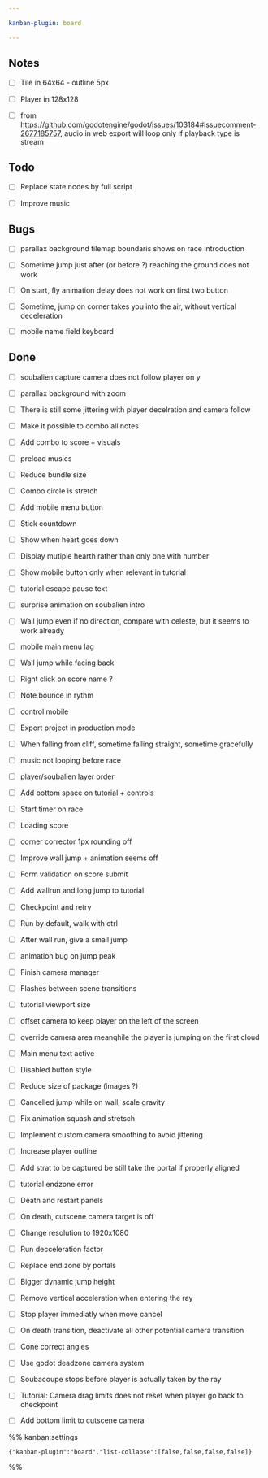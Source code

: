 ```yaml
---

kanban-plugin: board

---
```


## Notes

- [ ] Tile in 64x64 - outline 5px
- [ ] Player in 128x128
- [ ] from https://github.com/godotengine/godot/issues/103184#issuecomment-2677185757,
    audio in web export will loop only if playback type is stream


## Todo

- [ ] Replace state nodes by full script
- [ ] Improve music


## Bugs

- [ ] parallax background tilemap boundaris shows on race introduction
- [ ] Sometime jump just after (or before ?) reaching the ground does not work
- [ ] On start, fly animation delay does not work on first two button
- [ ] Sometime, jump on corner takes you into the air, without vertical deceleration
- [ ] mobile name field keyboard


## Done

- [ ] soubalien capture camera does not follow player on y
- [ ] parallax background with zoom
- [ ] There is still some jittering with player decelration and camera follow
- [ ] Make it possible to combo all notes
- [ ] Add combo to score + visuals
- [ ] preload musics
- [ ] Reduce bundle size
- [ ] Combo circle is stretch
- [ ] Add mobile menu button
- [ ] Stick countdown
- [ ] Show when heart goes down
- [ ] Display mutiple hearth rather than only one with number
- [ ] Show mobile button only when relevant in tutorial
- [ ] tutorial escape pause text
- [ ] surprise animation on soubalien intro
- [ ] Wall jump even if no direction, compare with celeste, but it seems to work already
- [ ] mobile main menu lag
- [ ] Wall jump while facing back
- [ ] Right click on score name ?
- [ ] Note bounce in rythm
- [ ] control mobile
- [ ] Export project in production mode
- [ ] When falling from cliff, sometime falling straight, sometime gracefully
- [ ] music not looping before race
- [ ] player/soubalien layer order
- [ ] Add bottom space on tutorial + controls
- [ ] Start timer on race
- [ ] Loading score
- [ ] corner corrector 1px rounding off
- [ ] Improve wall jump + animation seems off
- [ ] Form validation on score submit
- [ ] Add wallrun and long jump to tutorial
- [ ] Checkpoint and retry
- [ ] Run by default, walk with ctrl
- [ ] After wall run, give a small jump
- [ ] animation bug on jump peak
- [ ] Finish camera manager
- [ ] Flashes between scene transitions
- [ ] tutorial viewport size
- [ ] offset camera to keep player on the left of the screen
- [ ] override camera area meanqhile the player is jumping on the first cloud
- [ ] Main menu text active
- [ ] Disabled button style
- [ ] Reduce size of package (images ?)
- [ ] Cancelled jump while on wall, scale gravity
- [ ] Fix animation squash and stretsch
- [ ] Implement custom camera smoothing to avoid jittering
- [ ] Increase player outline
- [ ] Add strat to be captured be still take the portal if properly aligned
- [ ] tutorial endzone error
- [ ] Death and restart panels
- [ ] On death, cutscene camera target is off
- [ ] Change resolution to 1920x1080
- [ ] Run decceleration factor
- [ ] Replace end zone by portals
- [ ] Bigger dynamic jump height
- [ ] Remove vertical acceleration when entering the ray
- [ ] Stop player immediatly when move cancel
- [ ] On death transition, deactivate all other potential camera transition
- [ ] Cone correct angles
- [ ] Use godot deadzone camera system
- [ ] Soubacoupe stops before player is actually taken by the ray
- [ ] Tutorial: Camera drag limits does not reset when player go back to checkpoint
- [ ] Add bottom limit to cutscene camera




%% kanban:settings
```
{"kanban-plugin":"board","list-collapse":[false,false,false,false]}
```
%%